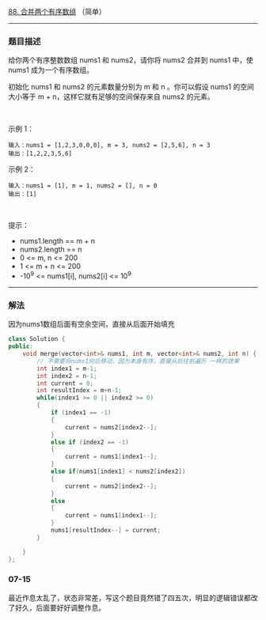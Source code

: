 [88. 合并两个有序数组](https://leetcode-cn.com/problems/merge-sorted-array/) （简单）

---
### 题目描述
给你两个有序整数数组 nums1 和 nums2，请你将 nums2 合并到 nums1 中，使 nums1 成为一个有序数组。

初始化 nums1 和 nums2 的元素数量分别为 m 和 n 。你可以假设 nums1 的空间大小等于 m + n，这样它就有足够的空间保存来自 nums2 的元素。

 

示例 1：
```
输入：nums1 = [1,2,3,0,0,0], m = 3, nums2 = [2,5,6], n = 3
输出：[1,2,2,3,5,6]
```
示例 2：

```
输入：nums1 = [1], m = 1, nums2 = [], n = 0
输出：[1]
```
 

提示：

* nums1.length == m + n
* nums2.length == n
* 0 <= m, n <= 200
* 1 <= m + n <= 200
* -$10^9$ <= nums1[i], nums2[i] <= $10^9$

---

### 解法

因为nums1数组后面有空余空间，直接从后面开始填充

```C++
class Solution {
public:
    void merge(vector<int>& nums1, int m, vector<int>& nums2, int n) {
        // 不需要将nums1向后移动，因为本身有序，直接从后往前遍历 一样的效果
        int index1 = m-1;
        int index2 = n-1;
        int current = 0;
        int resultIndex = m+n-1;
        while(index1 >= 0 || index2 >= 0)
        {
            if (index1 == -1)
            {
                current = nums2[index2--];
            }
            else if (index2 == -1)
            {
                current = nums1[index1--];
            }
            else if(nums1[index1] < nums2[index2])
            {
                current = nums2[index2--];
            }
            else
            {
                current = nums1[index1--];
            }
            nums1[resultIndex--] = current; 
        }

    }
};
```

### 07-15
最近作息太乱了，状态非常差，写这个题目竟然错了四五次，明显的逻辑错误都改了好久，后面要好好调整作息。
